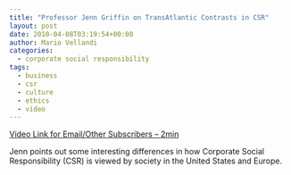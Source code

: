 ```yaml
---
title: "Professor Jenn Griffin on TransAtlantic Contrasts in CSR"
layout: post
date: 2010-04-08T03:19:54+00:00
author: Mario Vellandi
categories:
  - corporate social responsibility
tags:
  - business
  - csr
  - culture
  - ethics
  - video
---
```

[Video Link for Email/Other Subscribers &#8211; 2min](http://www.youtube.com/watch?v=WoCrVpbYapw)

Jenn points out some interesting differences in how Corporate Social Responsibility (CSR) is viewed by society in the United States and Europe.
